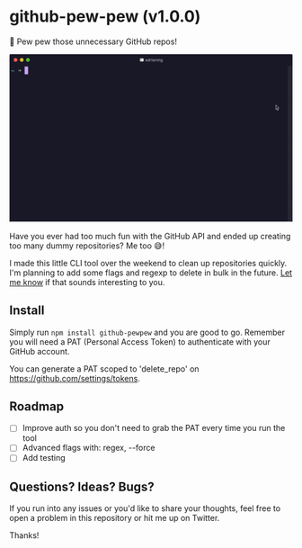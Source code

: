 # github-pew-pew (v1.0.0)
🔫 Pew pew those unnecessary GitHub repos!

![Preview of the tool](preview.gif "Preview of the tool")

Have you ever had too much fun with the GitHub API and ended up creating too many dummy repositories? Me too 😅!

I made this little CLI tool over the weekend to clean up repositories quickly. I'm planning to add some flags and regexp to delete in bulk in the future. [Let me know](http://twitter.com/adrianmg) if that sounds interesting to you.

## Install

Simply run `npm install github-pewpew` and you are good to go. Remember you will need a PAT (Personal Access Token) to authenticate with your GitHub account.

You can generate a PAT scoped to 'delete_repo' on https://github.com/settings/tokens.

## Roadmap
- [ ] Improve auth so you don't need to grab the PAT every time you run the tool
- [ ] Advanced flags with: regex, --force
- [ ] Add testing

## Questions? Ideas? Bugs?

If you run into any issues or you'd like to share your thoughts, feel free to open a problem in this repository or hit me up on Twitter.

Thanks!
